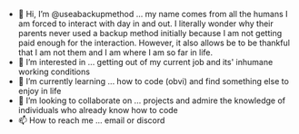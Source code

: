 - 👋 Hi, I’m @useabackupmethod ... my name comes from all the humans I am forced to interact with day in and out. I literally wonder why their parents never used a backup method initially because I am not getting paid enough for the interaction. However, it also allows be to be thankful that I am not them and I am where I am so far in life.
- 👀 I’m interested in ... getting out of my current job and its' inhumane working conditions
- 🌱 I’m currently learning ... how to code (obvi) and find something else to enjoy in life 
- 💞️ I’m looking to collaborate on ... projects and admire the knowledge of individuals who already know how to code
- 📫 How to reach me ... email or discord 

<!---
useabackupmethod/useabackupmethod is a ✨ special ✨ repository because its `README.md` (this file) appears on your GitHub profile.
You can click the Preview link to take a look at your changes.
--->
